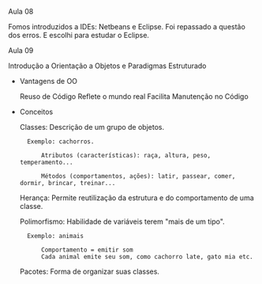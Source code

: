 Aula 08

Fomos introduzidos a IDEs: Netbeans e Eclipse. Foi repassado a questão dos erros.
E escolhi para estudar o Eclipse.


Aula 09

Introdução a Orientação a Objetos e Paradigmas Estruturado

- Vantagens de OO

	Reuso de Código
	Reflete o mundo real
	Facilita Manutenção no Código


- Conceitos

	Classes:
		Descrição de um grupo de objetos.
		
		Exemplo: cachorros.

			Atributos (características): raça, altura, peso, temperamento...
			
			Métodos (comportamentos, ações): latir, passear, comer, dormir, brincar, treinar...

	Herança:
		Permite reutilização da estrutura e do comportamento de uma classe.

	Polimorfismo:
		Habilidade de variáveis terem "mais de um tipo".

		Exemplo: animais

			Comportamento = emitir som
			Cada animal emite seu som, como cachorro late, gato mia etc.

	Pacotes:
		Forma de organizar suas classes.
